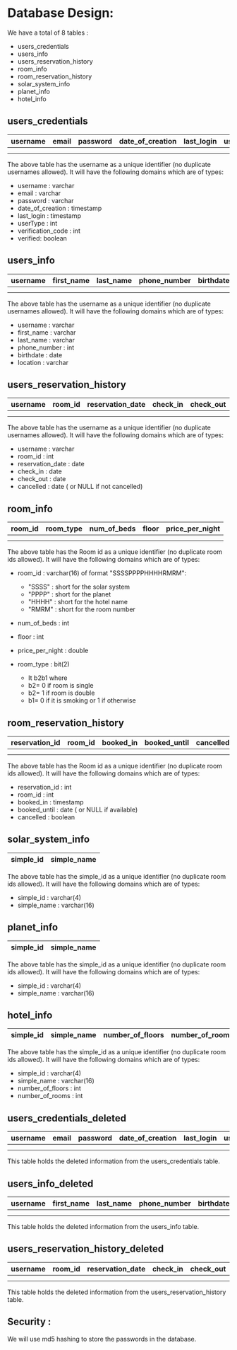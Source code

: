 # Database Design:
We have a total of 8 tables : 
- users_credentials
- users_info
- users_reservation_history
- room_info
- room_reservation_history
- solar_system_info
- planet_info
- hotel_info

## users_credentials 

| username      | email | password   | date_of_creation | last_login | userType | verification_code | verified
| :---:        |    :----:   |          :---: |  :---:        |    :----:   |          :---: | :---: | :---: |
|       |        |   | | | |
|       |        |   | | | |

The above table has the username as a unique identifier (no duplicate usernames allowed). It will have the following domains which are of types:
- username : varchar
- email : varchar
- password : varchar
- date_of_creation : timestamp
- last_login : timestamp
- userType : int  
- verification_code : int
- verified: boolean


## users_info

| username      | first_name | last_name   | phone_number | birthdate | location
| :---:        |    :----:   |          :---: |  :---:        |    :----:   |          :---: |
|       |        |   | | | |
|       |        |   | | | |

The above table has the username as a unique identifier (no duplicate usernames allowed). It will have the following domains which are of types:
- username : varchar
- first_name : varchar
- last_name : varchar
- phone_number : int
- birthdate : date
- location : varchar


## users_reservation_history

| username      | room_id | reservation_date   | check_in | check_out | cancelled
| :---:        |    :----:   |          :---: |  :---:        |    :----:   |          :---: |
|       |        |   | | | |
|       |        |   | | | |

The above table has the username as a unique identifier (no duplicate usernames allowed). It will have the following domains which are of types:
- username : varchar
- room_id : int
- reservation_date : date
- check_in : date
- check_out : date
- cancelled : date ( or NULL if not cancelled)


## room_info

| room_id      |room_type| num_of_beds| floor   | price_per_night  
 :----:   |   :---: |   :---: |  :---:        |    :----:   |          
|       |        |   | | | |
|       |        |   | | | |

The above table has the Room id as a unique identifier (no duplicate room ids allowed). It will have the following domains which are of types:
- room_id : varchar(16) of format "SSSSPPPPHHHHRMRM":
    - "SSSS" : short for the solar system
    - "PPPP" : short for the planet
    - "HHHH" : short for the hotel name
    - "RMRM" : short for the room number
- num_of_beds : int
- floor : int
- price_per_night  : double

- room_type : bit(2)
    - It b2b1 where
    - b2= 0 if room is single
    - b2= 1 if room is double
    - b1= 0 if it is smoking or 1 if otherwise

## room_reservation_history

| reservation_id     | room_id| booked_in | booked_until | cancelled
| :---:        |    :----:  |          :---:  |          :---: |  :---:        |        
|       |        |   | |
|       |        |   | | 

The above table has the Room id as a unique identifier (no duplicate room ids allowed). It will have the following domains which are of types:
- reservation_id : int
- room_id : int
- booked_in : timestamp
- booked_until : date ( or NULL if available)
- cancelled : boolean


## solar_system_info

| simple_id     | simple_name
| :---:        |    :----:  |        

The above table has the simple_id as a unique identifier (no duplicate room ids allowed). It will have the following domains which are of types:
- simple_id : varchar(4)
- simple_name : varchar(16)

## planet_info

| simple_id     | simple_name
| :---:        |    :----:  |        

The above table has the simple_id as a unique identifier (no duplicate room ids allowed). It will have the following domains which are of types:
- simple_id : varchar(4)
- simple_name : varchar(16)


## hotel_info

| simple_id     | simple_name | number_of_floors|number_of_rooms
| :---:        |    :----:  |     :----:  |  :----:  | 

The above table has the simple_id as a unique identifier (no duplicate room ids allowed). It will have the following domains which are of types:
- simple_id : varchar(4)
- simple_name : varchar(16)
- number_of_floors : int 
- number_of_rooms : int 



## users_credentials_deleted

| username      | email | password   | date_of_creation | last_login | userType | verification_code | verified
| :---:        |    :----:   |          :---: |  :---:        |    :----:   |          :---: | :---: | :---: |
|       |        |   | | | |
|       |        |   | | | |

This table holds the deleted information from the users_credentials table.


## users_info_deleted

| username      | first_name | last_name   | phone_number | birthdate | location
| :---:        |    :----:   |          :---: |  :---:        |    :----:   |          :---: |
|       |        |   | | | |
|       |        |   | | | |

This table holds the deleted information from the users_info table.


## users_reservation_history_deleted

| username      | room_id | reservation_date   | check_in | check_out | cancelled
| :---:        |    :----:   |          :---: |  :---:        |    :----:   |          :---: |
|       |        |   | | | |
|       |        |   | | | |

This table holds the deleted information from the users_reservation_history table.






## Security : 
We will use md5 hashing to store the passwords in the database.

